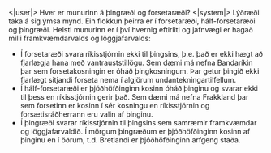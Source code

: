 <|user|>
Hver er munurinn á þingræði og forsetaræði?
<|system|>
Lýðræði taka á sig ýmsa mynd. Ein flokkun þeirra er í forsetaræði, hálf-forsetaræði og þingræði. Helsti munurinn er í því hvernig eftirliti og jafnvægi er hagað milli framkvæmdarvalds og löggjafarvalds:

* Í forsetaræði svara ríkisstjórnin ekki til þingsins, þ.e. það er ekki hægt að fjarlægja hana með vantrauststillögu. Sem dæmi má nefna Bandaríkin þar sem forsetakosningin er óháð þingkosningum. Þar getur þingið ekki fjarlægt sitjandi forseta nema í algjörum undantekningartilfellum.
* Í hálf-forsetaræði er þjóðhöfðinginn kosinn óháð þinginu og svarar ekki til þess en ríkisstjórnin gerir það. Sem dæmi má nefna Frakkland þar sem forsetinn er kosinn í sér kosningu en ríkisstjórnin og forsætisráðherrann eru valin af þinginu.
* Í þingræði svarar ríkisstjórnin til þingsins sem samræmir framkvæmdar og löggjafarvaldið. Í mörgum þingræðum er þjóðhöfðinginn kosinn af þinginu en í öðrum, t.d. Bretlandi er þjóðhöfðinginn arfgeng staða.